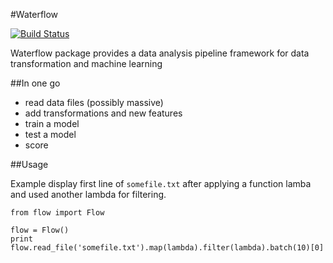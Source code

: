 #Waterflow

[![Build Status](https://travis-ci.org/ademilly/waterflow.svg?branch=master)](https://travis-ci.org/ademilly/waterflow)

Waterflow package provides a data analysis pipeline framework
for data transformation and machine learning

##In one go
- read data files (possibly massive)
- add transformations and new features
- train a model
- test a model
- score

##Usage

Example display first line of `somefile.txt` after applying a function lamba
and used another lambda for filtering.
```
from flow import Flow

flow = Flow()
print flow.read_file('somefile.txt').map(lambda).filter(lambda).batch(10)[0]
```
